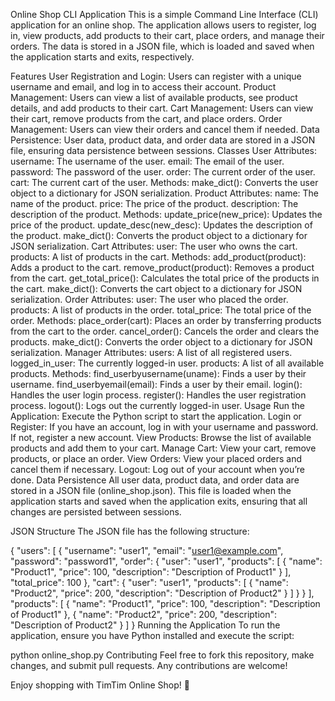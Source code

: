 Online Shop CLI Application
This is a simple Command Line Interface (CLI) application for an online shop. The application allows users to register, log in, view products, add products to their cart, place orders, and manage their orders. The data is stored in a JSON file, which is loaded and saved when the application starts and exits, respectively.

Features
User Registration and Login: Users can register with a unique username and email, and log in to access their account.
Product Management: Users can view a list of available products, see product details, and add products to their cart.
Cart Management: Users can view their cart, remove products from the cart, and place orders.
Order Management: Users can view their orders and cancel them if needed.
Data Persistence: User data, product data, and order data are stored in a JSON file, ensuring data persistence between sessions.
Classes
User
Attributes:
username: The username of the user.
email: The email of the user.
password: The password of the user.
order: The current order of the user.
cart: The current cart of the user.
Methods:
make_dict(): Converts the user object to a dictionary for JSON serialization.
Product
Attributes:
name: The name of the product.
price: The price of the product.
description: The description of the product.
Methods:
update_price(new_price): Updates the price of the product.
update_desc(new_desc): Updates the description of the product.
make_dict(): Converts the product object to a dictionary for JSON serialization.
Cart
Attributes:
user: The user who owns the cart.
products: A list of products in the cart.
Methods:
add_product(product): Adds a product to the cart.
remove_product(product): Removes a product from the cart.
get_total_price(): Calculates the total price of the products in the cart.
make_dict(): Converts the cart object to a dictionary for JSON serialization.
Order
Attributes:
user: The user who placed the order.
products: A list of products in the order.
total_price: The total price of the order.
Methods:
place_order(cart): Places an order by transferring products from the cart to the order.
cancel_order(): Cancels the order and clears the products.
make_dict(): Converts the order object to a dictionary for JSON serialization.
Manager
Attributes:
users: A list of all registered users.
logged_in_user: The currently logged-in user.
products: A list of all available products.
Methods:
find_userbyusername(uname): Finds a user by their username.
find_userbyemail(email): Finds a user by their email.
login(): Handles the user login process.
register(): Handles the user registration process.
logout(): Logs out the currently logged-in user.
Usage
Run the Application: Execute the Python script to start the application.
Login or Register: If you have an account, log in with your username and password. If not, register a new account.
View Products: Browse the list of available products and add them to your cart.
Manage Cart: View your cart, remove products, or place an order.
View Orders: View your placed orders and cancel them if necessary.
Logout: Log out of your account when you’re done.
Data Persistence
All user data, product data, and order data are stored in a JSON file (online_shop.json). This file is loaded when the application starts and saved when the application exits, ensuring that all changes are persisted between sessions.

JSON Structure
The JSON file has the following structure:

{
  "users": [
    {
      "username": "user1",
      "email": "user1@example.com",
      "password": "password1",
      "order": {
        "user": "user1",
        "products": [
          {
            "name": "Product1",
            "price": 100,
            "description": "Description of Product1"
          }
        ],
        "total_price": 100
      },
      "cart": {
        "user": "user1",
        "products": [
          {
            "name": "Product2",
            "price": 200,
            "description": "Description of Product2"
          }
        ]
      }
    }
  ],
  "products": [
    {
      "name": "Product1",
      "price": 100,
      "description": "Description of Product1"
    },
    {
      "name": "Product2",
      "price": 200,
      "description": "Description of Product2"
    }
  ]
}
Running the Application
To run the application, ensure you have Python installed and execute the script:

python online_shop.py
Contributing
Feel free to fork this repository, make changes, and submit pull requests. Any contributions are welcome!

Enjoy shopping with TimTim Online Shop! 🛒
